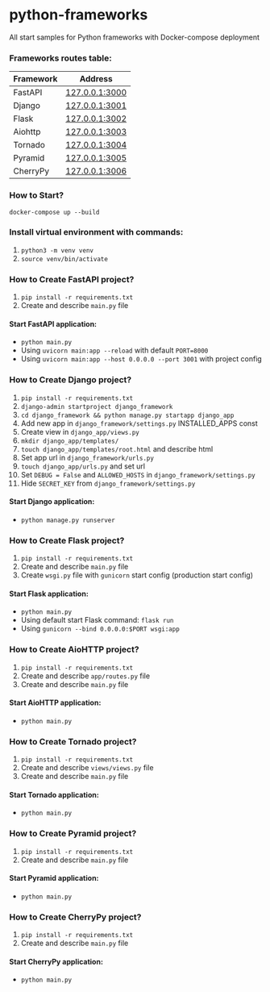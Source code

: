 # python-frameworks
All start samples for Python frameworks with Docker-compose deployment


### Frameworks routes table: 

| Framework |             Address              |                                                                       
|-----------|:--------------------------------:|
| FastAPI   | [127.0.0.1:3000](127.0.0.1:3000) |
| Django    | [127.0.0.1:3001](127.0.0.1:3001) |
| Flask     | [127.0.0.1:3002](127.0.0.1:3002) |
| Aiohttp   | [127.0.0.1:3003](127.0.0.1:3003) |
| Tornado   | [127.0.0.1:3004](127.0.0.1:3004) |
| Pyramid   | [127.0.0.1:3005](127.0.0.1:3005) |
| CherryPy  | [127.0.0.1:3006](127.0.0.1:3006) |


### How to Start?
`docker-compose up --build`

### Install virtual environment with commands:
1. `python3 -m venv venv`
2. `source venv/bin/activate`

### How to Create FastAPI project?
1. `pip install -r requirements.txt`
2. Create and describe `main.py` file

#### Start FastAPI application:
- `python main.py` 
- Using `uvicorn main:app --reload` with default `PORT=8000` 
- Using `uvicorn main:app --host 0.0.0.0 --port 3001` with project config

### How to Create Django project?
1. `pip install -r requirements.txt`
2. `django-admin startproject django_framework` 
3. `cd django_framework && python manage.py startapp django_app`
4. Add new app in `django_framework/settings.py` INSTALLED_APPS const
5. Create view in `django_app/views.py` 
6. `mkdir django_app/templates/` 
7. `touch django_app/templates/root.html` and describe html
8. Set app url in `django_framework/urls.py`
9. `touch django_app/urls.py` and set url
10. Set `DEBUG = False` and `ALLOWED_HOSTS` in `django_framework/settings.py`
11. Hide `SECRET_KEY` from `django_framework/settings.py`

#### Start Django application:
- `python manage.py runserver`

### How to Create Flask project?
1. `pip install -r requirements.txt`
2. Create and describe `main.py` file
3. Create `wsgi.py` file with `gunicorn` start config (production start config)

#### Start Flask application:
- `python main.py` 
- Using default start Flask command: `flask run` 
- Using `gunicorn --bind 0.0.0.0:$PORT wsgi:app`

### How to Create AioHTTP project?
1. `pip install -r requirements.txt`
2. Create and describe `app/routes.py` file
3. Create and describe `main.py` file

#### Start AioHTTP application:
- `python main.py`

### How to Create Tornado project?
1. `pip install -r requirements.txt`
2. Create and describe `views/views.py` file
3. Create and describe `main.py` file

#### Start Tornado application:
- `python main.py`

### How to Create Pyramid project?
1. `pip install -r requirements.txt`
2. Create and describe `main.py` file

#### Start Pyramid application:
- `python main.py`

### How to Create CherryPy project?
1. `pip install -r requirements.txt`
2. Create and describe `main.py` file

#### Start CherryPy application:
- `python main.py`
